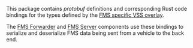 This package contains *protobuf* definitions and corresponding Rust code bindings for the types defined by the
[FMS specific VSS overlay](../../spec).

The [FMS Forwarder](../fms-forwarder) and [FMS Server](../fms-server) components use these bindings to serialize
and deserialize FMS data being sent from a vehicle to the back end.
